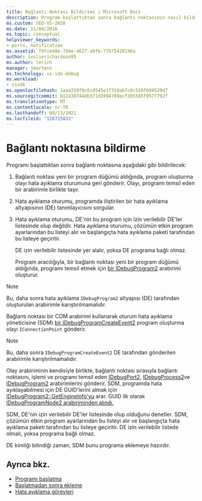 ```yaml
---
title: Bağlantı Noktası Bildirimi | Microsoft Docs
description: Program başlattıktan sonra bağlantı noktasının nasıl bildirileceklerini öğrenin. Bu makale ayrıntılı bir açıklama içerir.
ms.custom: SEO-VS-2020
ms.date: 11/04/2016
ms.topic: conceptual
helpviewer_keywords:
- ports, notification
ms.assetid: f9fce48e-7d4e-4627-a0fb-77b75428146a
author: leslierichardson95
ms.author: lerich
manager: jmartens
ms.technology: vs-ide-debug
ms.workload:
- vssdk
ms.openlocfilehash: 1aaa319f0c6cd545e1f319ab7c8c510f694529d7
ms.sourcegitcommit: b12a38744db371d2894769ecf305585f9577792f
ms.translationtype: MT
ms.contentlocale: tr-TR
ms.lasthandoff: 09/13/2021
ms.locfileid: "126725832"
---
```

# <a name="notify-the-port"></a>Bağlantı noktasına bildirme
Programı başlattıktan sonra bağlantı noktasına aşağıdaki gibi bildirilecek:

1. Bağlantı noktası yeni bir program düğümü aldığında, program oluşturma olayı hata ayıklama oturumuna geri gönderir. Olayı, programı temsil eden bir arabirimle birlikte taşır.

2. Hata ayıklama oturumu, programda iliştirilen bir hata ayıklama altyapısının (DE) tanımlayıcısını sorgular.

3. Hata ayıklama oturumu, DE'nin bu program için izin verilebilir DE'ler listesinde olup değildir. Hata ayıklama oturumu, çözümün etkin program ayarlarından bu listeyi alır ve başlangıçta hata ayıklama paketi tarafından bu listeye geçiritir.

    DE izin verilebilir listesinde yer alalır, yoksa DE programa bağlı olmaz.

   Program aracılığıyla, bir bağlantı noktası yeni bir program düğümü aldığında, programı temsil etmek için [bir IDebugProgram2](../../extensibility/debugger/reference/idebugprogram2.md) arabirimi oluşturur.

> [!NOTE]
> Bu, daha sonra hata ayıklama `IDebugProgram2` altyapısı (DE) tarafından oluşturulan arabirimle karıştırılmamalıdır.

 Bağlantı noktası bir COM arabirimi kullanarak oturum hata ayıklama yöneticisine (SDM) [bir IDebugProgramCreateEvent2](../../extensibility/debugger/reference/idebugprogramcreateevent2.md) program oluşturma olayı `IConnectionPoint` gönderir.

> [!NOTE]
> Bu, daha sonra `IDebugProgramCreateEvent2` DE tarafından gönderilen arabirimle karıştırılmamalıdır.

 Olay arabiriminin kendisiyle birlikte, bağlantı noktası sırasıyla bağlantı noktasını, işlemi ve programı temsil eden [IDebugPort2](../../extensibility/debugger/reference/idebugport2.md), [IDebugProcess2](../../extensibility/debugger/reference/idebugprocess2.md)ve [IDebugProgram2](../../extensibility/debugger/reference/idebugprogram2.md) arabirimlerini gönderir. SDM, programda hata ayıklayabilmesi için DE GUID'lerini almak için [IDebugProgram2::GetEngineInfo'yu](../../extensibility/debugger/reference/idebugprogram2-getengineinfo.md) arar. GUID ilk olarak [IDebugProgramNode2 arabiriminden alındı.](../../extensibility/debugger/reference/idebugprogramnode2.md)

 SDM, DE'nin izin verilebilir DE'ler listesinde olup olduğunu denetler. SDM, çözümün etkin program ayarlarından bu listeyi alır ve başlangıçta hata ayıklama paketi tarafından bu listeye geçiritir. DE izin verilebilir listede olmalı, yoksa programa bağlı olmaz.

 DE kimliği bilindiği zaman, SDM bunu programa eklemeye hazırdır.

## <a name="see-also"></a>Ayrıca bkz.
- [Programı başlatma](../../extensibility/debugger/launching-a-program.md)
- [Başlatmadan sonra ekleme](../../extensibility/debugger/attaching-after-a-launch.md)
- [Hata ayıklama görevleri](../../extensibility/debugger/debugging-tasks.md)

